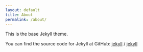 ```yaml
---
layout: default
title: About
permalink: /about/
---
```


This is the base Jekyll theme.

You can find the source code for Jekyll at GitHub:
[jekyll][jekyll-organization] /
[jekyll](https://github.com/jekyll/jekyll)

[jekyll-organization]: https://github.com/jekyll

